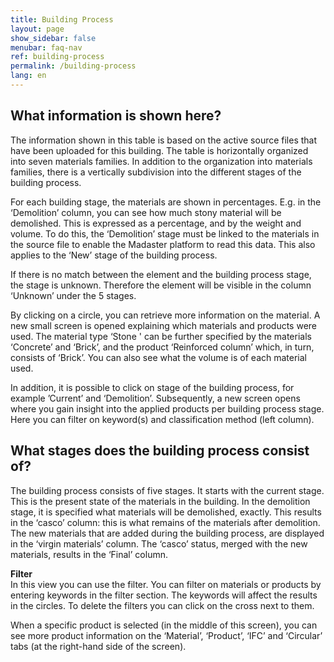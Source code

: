 ```yaml
---
title: Building Process
layout: page
show_sidebar: false
menubar: faq-nav
ref: building-process
permalink: /building-process
lang: en
---
```


## What information is shown here?
The information shown in this table is based on the active source files that have been uploaded for this building. The table is horizontally organized into seven materials families. In addition to the organization into materials families, there is a vertically subdivision into the different stages of the building process.

For each building stage, the materials are shown in percentages. E.g. in the ‘Demolition’ column, you can see how much stony material will be demolished. This is expressed as a percentage, and by the weight and volume. To do this, the ‘Demolition’ stage must be linked to the materials in the source file to enable the Madaster platform to read this data. This also applies to the ‘New’ stage of the building process.

If there is no match between the element and the building process stage, the stage is unknown. Therefore the element will be visible in the column ‘Unknown’ under the 5 stages.

By clicking on a circle, you can retrieve more information on the material. A new small screen is opened explaining which materials and products were used. The material type ‘Stone ' can be further specified by the materials ‘Concrete’ and ‘Brick’, and the product ‘Reinforced column’ which, in turn, consists of ‘Brick’. You can also see what the volume is of each material used. 

In addition, it is possible to click on stage of the building process, for example ’Current’ and ‘Demolition’. Subsequently, a new screen opens where you gain insight into the applied products per building process stage. Here you can filter on keyword(s) and classification method (left column).

## What stages does the building process consist of?
The building process consists of five stages. It starts with the current stage. This is the present state of the materials in the building. In the demolition stage, it is specified what materials will be demolished, exactly. This results in the ‘casco’ column: this is what remains of the materials after demolition. The new materials that are added during the building process, are displayed in the ‘virgin materials’ column. The ‘casco’ status, merged with the new materials, results in the ‘Final’ column. 

**Filter**  
In this view you can use the filter. You can filter on materials or products by entering keywords in the filter section. The keywords will affect the results in the circles. To delete the filters you can click on the cross next to them.

When a specific product is selected (in the middle of this screen), you can see more product information on the ‘Material’, ‘Product’, ‘IFC’ and ‘Circular’ tabs (at the right-hand side of the screen).